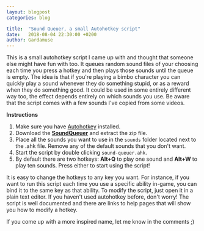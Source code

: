 ```yaml
---
layout: blogpost
categories: blog

title:  "Sound Queuer, a small Autohotkey script"
date:   2018-08-04 22:30:00 +0200
author: Gardamuse
---
```


This is a small autohotkey script I came up with and thought that someone else might have fun with too. It queues random sound files of your choosing each time you press a hotkey and then plays those sounds until the queue is empty. The idea is that if you're playing a bimbo character you can quickly play a sound whenever they do something stupid, or as a reward when they do something good. It could be used in some entirely different way too, the effect depends entirely on which sounds you use. Be aware that the script comes with a few sounds I've copied from some videos.

**Instructions**
1. Make sure you have [Autohotkey](https://autohotkey.com) installed.
2. Download the <a href="/assets/SoundQueuer.zip" target="_blank" onclick="ga('send', 'event', 'File', ‘Download’, ‘SoundQueuer’);">**SoundQueuer**</a> and extract the zip file.
3. Place all the sounds you want to use in the `sounds` folder located next to the .ahk file. Remove any of the default sounds that you don't want.
4. Start the script by double clicking `sound-queuer.ahk`.
5. By default there are two hotkeys: **Alt+Q** to play one sound and **Alt+W** to play ten sounds. Press either to start using the script! 

It is easy to change the hotkeys to any key you want. For instance, if you want to run this script each time you use a specific ability in-game, you can bind it to the same key as that ability. To modify the script, just open it in a plain text editor. If you haven't used autohotkey before, don't worry! The script is well documented and there are links to help pages that will show you how to modify a hotkey.

If you come up with a more inspired name, let me know in the comments ;)